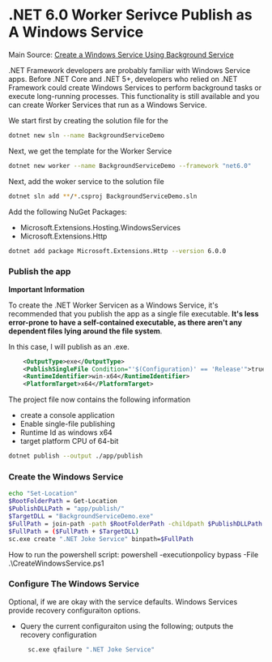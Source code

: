 # .NET 6.0 Worker Serivce Publish as A Windows Service
Main Source: [Create a Windows Service Using Background Service](https://docs.microsoft.com/en-us/dotnet/core/extensions/windows-service)

.NET Framework developers are probably familiar with Windows Service apps. Before .NET Core and .NET 5+, developers who relied on .NET Framework could create Windows Services to perform background tasks or execute long-running processes. This functionality is still available and you can create Worker Services that run as a Windows Service.

We start first by creating the solution file for the 
```bash 
dotnet new sln --name BackgroundServiceDemo
```
Next, we get the template for the Worker Service 
```bash 
dotnet new worker --name BackgroundServiceDemo --framework "net6.0"
```
Next, add the woker service to the solution file 
```bash 
dotnet sln add **/*.csproj BackgroundServiceDemo.sln
```

Add the following NuGet Packages: 
* Microsoft.Extensions.Hosting.WindowsServices
* Microsoft.Extensions.Http 
```bash
dotnet add package Microsoft.Extensions.Http --version 6.0.0
```

### Publish the app 
**Important Information**

To create the .NET Worker Servicen as a Windows Service, it's recommended that you publish the app as a single file executable. **It's less error-prone to have a self-contained executable, as there aren't any dependent files lying around the file system**. 

In this case, I will publish as an .exe. 

```xml
    <OutputType>exe</OutputType>
    <PublishSingleFile Condition="'$(Configuration)' == 'Release'">true</PublishSingleFile>
    <RuntimeIdentifier>win-x64</RuntimeIdentifier>
    <PlatformTarget>x64</PlatformTarget>
```

The project file now contains the following information
* create a console application 
* Enable single-file publishing 
* Runtime Id as windows x64 
* target platform CPU of 64-bit

```bash 
dotnet publish --output ./app/publish
```


### Create the Windows Service 

```bash 
echo "Set-Location"
$RootFolderPath = Get-Location 
$PublishDLLPath = "app/publish/"
$TargetDLL = "BackgroundServiceDemo.exe"
$FullPath = join-path -path $RootFolderPath -childpath $PublishDLLPath
$FullPath = ($FullPath + $TargetDLL)
sc.exe create ".NET Joke Service" binpath=$FullPath
```

How to run the powershell script: powershell -executionpolicy bypass -File .\CreateWindowsService.ps1

### Configure The Windows Service 
Optional, if we are okay with the service defaults.
Windows Services provide recovery configuraiton options.
* Query the current configuraiton using the following; outputs the recovery configuration 
  ```bash
    sc.exe qfailure ".NET Joke Service"
  ```


